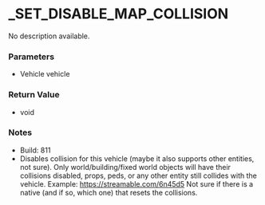 # _SET_DISABLE_MAP_COLLISION

No description available.

### Parameters
* Vehicle vehicle

### Return Value
* void

### Notes
* Build: 811
* Disables collision for this vehicle (maybe it also supports other entities, not sure).
Only world/building/fixed world objects will have their collisions disabled, props, peds, or any other entity still collides with the vehicle.
Example: https://streamable.com/6n45d5
Not sure if there is a native (and if so, which one) that resets the collisions.

